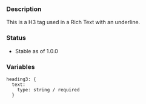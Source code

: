 ### Description
This is a H3 tag used in a Rich Text with an underline.

### Status
* Stable as of 1.0.0

### Variables
~~~
heading3: {
  text:
    type: string / required
  }
~~~
